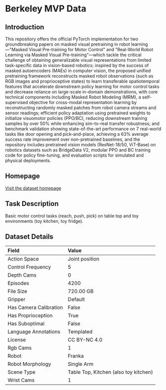 # Berkeley MVP Data


## Introduction

This repository offers the official PyTorch implementation for two groundbreaking papers on masked visual pretraining in robot learning—"Masked Visual Pre-training for Motor Control" and "Real-World Robot Learning via Masked Visual Pre-training"—which tackle the critical challenge of obtaining generalizable visual representations from limited task-specific data in vision-based robotics; inspired by the success of masked autoencoders (MAEs) in computer vision, the proposed unified pretraining framework reconstructs masked robot observations (such as RGB images and proprioceptive states) to learn transferable spatiotemporal features that accelerate downstream policy learning for motor control tasks and decrease reliance on large-scale in-domain demonstrations, with core technical components including Masked Robot Modeling (MRM), a self-supervised objective for cross-modal representation learning by reconstructing randomly masked patches from robot camera streams and sensor readings; efficient policy adaptation using pretrained weights to initialize visuomotor policies (PPO/BC), reducing downstream training samples by over 50% while enhancing sim-to-real transfer robustness; and benchmark validation showing state-of-the-art performance on 7 real-world tasks like door opening and pick-and-place, achieving a 63% average success rate improvement over non-pretrained baselines, and the repository includes pretrained vision models (ResNet-18/50, ViT-Base) on robotics datasets such as BridgeData V2, modular PPO and BC training code for policy fine-tuning, and evaluation scripts for simulated and physical deployments.


## Homepage

[Visit the dataset homepage](https://arxiv.org/abs/2203.06173)


## Task Description

Basic motor control tasks (reach, push, pick) on table top and toy environments (toy kitchen, toy fridge).


## Dataset Details

| Field                            | Value                    |
|:---------------------------------|:-------------------------|
| Action Space                     | Joint position           |
| Control Frequency                     | 5           |
| Depth Cams                     | 0           |
| Episodes                     | 4200           |
| File Size                     |  720.00 GB           |
| Gripper                     | Default           |
| Has Camera Calibration                     | False           |
| Has Proprioception                     | True           |
| Has Suboptimal                     | False           |
| Language Annotations                     | Templated           |
| License                     | CC BY-NC 4.0           |
| Rgb Cams                     | 1           |
| Robot                     | Franka           |
| Robot Morphology                     | Single Arm           |
| Scene Type                     | Table Top, Kitchen (also toy kitchen)           |
| Wrist Cams                     | 1           |


